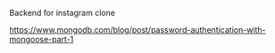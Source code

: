 Backend for instagram clone

https://www.mongodb.com/blog/post/password-authentication-with-mongoose-part-1